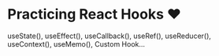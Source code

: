 # Practicing React Hooks ❤️

useState(), useEffect(), useCallback(), useRef(), useReducer(), useContext(), useMemo(), Custom Hook...
